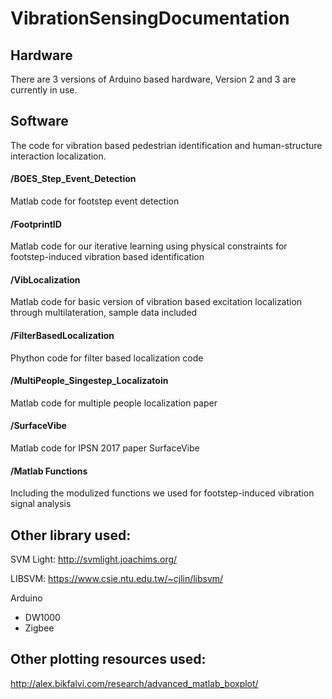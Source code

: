 # VibrationSensingDocumentation

## Hardware 
There are 3 versions of Arduino based hardware, Version 2 and 3 are currently in use. 

## Software
The code for vibration based pedestrian identification and human-structure interaction localization.
#### /BOES_Step_Event_Detection
Matlab code for footstep event detection
#### /FootprintID
Matlab code for our iterative learning using physical constraints for footstep-induced vibration based identification
#### /VibLocalization
Matlab code for basic version of vibration based excitation localization through multilateration, sample data included
#### /FilterBasedLocalization
Phython code for filter based localization code
#### /MultiPeople_Singestep_Localizatoin
Matlab code for multiple people localization paper
#### /SurfaceVibe
Matlab code for IPSN 2017 paper SurfaceVibe
#### /Matlab Functions
Including the modulized functions we used for footstep-induced vibration signal analysis

## Other library used:
SVM Light: http://svmlight.joachims.org/

LIBSVM: https://www.csie.ntu.edu.tw/~cjlin/libsvm/

Arduino
  - DW1000
  - Zigbee

## Other plotting resources used:
http://alex.bikfalvi.com/research/advanced_matlab_boxplot/

